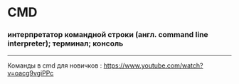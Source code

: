 # CMD

### интерпретатор командной строки (англ. command line interpreter); терминал; консоль

____

Команды в cmd для новичков : https://www.youtube.com/watch?v=oacg9vgiPPc